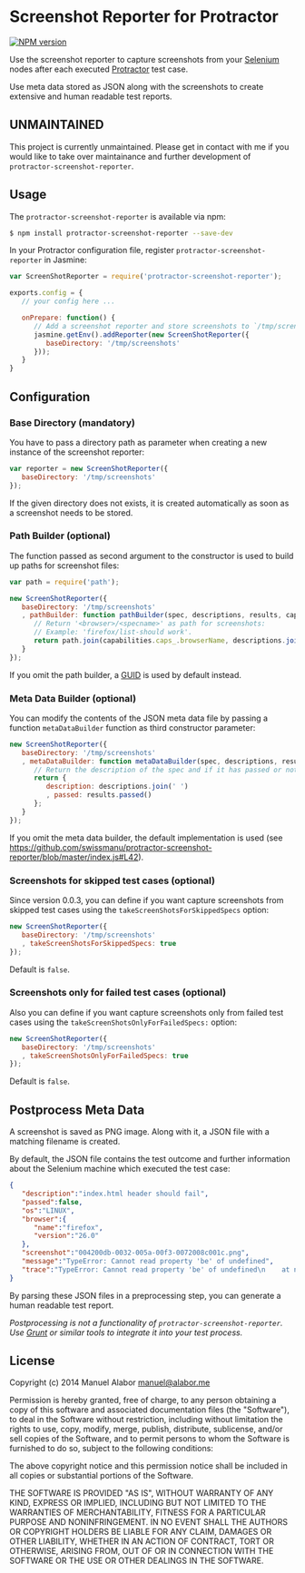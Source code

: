 # Screenshot Reporter for Protractor
[![NPM version](https://badge.fury.io/js/protractor-screenshot-reporter.png)](http://badge.fury.io/js/protractor-screenshot-reporter)

Use the screenshot reporter to capture screenshots from your [Selenium](http://docs.seleniumhq.org/) nodes after each executed [Protractor](https://github.com/angular/protractor) test case.

Use meta data stored as JSON along with the screenshots to create extensive and human readable test reports.

## UNMAINTAINED
This project is currently unmaintained. Please get in contact with me if you would like to take over maintainance and further development of `protractor-screenshot-reporter`.

## Usage
The `protractor-screenshot-reporter` is available via npm:

```bash
$ npm install protractor-screenshot-reporter --save-dev
```

In your Protractor configuration file, register `protractor-screenshot-reporter` in Jasmine:

```javascript
var ScreenShotReporter = require('protractor-screenshot-reporter');

exports.config = {
   // your config here ...

   onPrepare: function() {
      // Add a screenshot reporter and store screenshots to `/tmp/screnshots`:
      jasmine.getEnv().addReporter(new ScreenShotReporter({
         baseDirectory: '/tmp/screenshots'
      }));
   }
}
```

## Configuration
### Base Directory (mandatory)
You have to pass a directory path as parameter when creating a new instance of
the screenshot reporter:

```javascript
var reporter = new ScreenShotReporter({
   baseDirectory: '/tmp/screenshots'
});
```

If the given directory does not exists, it is created automatically as soon as a screenshot needs to be stored.

### Path Builder (optional)
The function passed as second argument to the constructor is used to build up paths for screenshot files:

```javascript
var path = require('path');

new ScreenShotReporter({
   baseDirectory: '/tmp/screenshots'
   , pathBuilder: function pathBuilder(spec, descriptions, results, capabilities) {
      // Return '<browser>/<specname>' as path for screenshots:
      // Example: 'firefox/list-should work'.
      return path.join(capabilities.caps_.browserName, descriptions.join('-'));
   }
});
```
If you omit the path builder, a [GUID](http://de.wikipedia.org/wiki/Globally_Unique_Identifier) is used by default instead.


### Meta Data Builder (optional)
You can modify the contents of the JSON meta data file by passing a function `metaDataBuilder` function as third constructor parameter:

```javascript
new ScreenShotReporter({
   baseDirectory: '/tmp/screenshots'
   , metaDataBuilder: function metaDataBuilder(spec, descriptions, results, capabilities) {
      // Return the description of the spec and if it has passed or not:
      return {
         description: descriptions.join(' ')
         , passed: results.passed()
      };
   }
});
```

If you omit the meta data builder, the default implementation is used (see https://github.com/swissmanu/protractor-screenshot-reporter/blob/master/index.js#L42).

### Screenshots for skipped test cases (optional)
Since version 0.0.3, you can define if you want capture screenshots from skipped test cases using the `takeScreenShotsForSkippedSpecs` option:

```javascript
new ScreenShotReporter({
   baseDirectory: '/tmp/screenshots'
   , takeScreenShotsForSkippedSpecs: true
});
```

Default is `false`.

### Screenshots only for failed test cases (optional)
Also you can define if you want capture screenshots only from failed test cases using the `takeScreenShotsOnlyForFailedSpecs:` option:

```javascript
new ScreenShotReporter({
   baseDirectory: '/tmp/screenshots'
   , takeScreenShotsOnlyForFailedSpecs: true
});
```

Default is `false`.

## Postprocess Meta Data
A screenshot is saved as PNG image. Along with it, a JSON file with a matching filename is created.

By default, the JSON file contains the test outcome and further information about the Selenium machine which executed the test case:

```json
{
   "description":"index.html header should fail",
   "passed":false,
   "os":"LINUX",
   "browser":{
      "name":"firefox",
      "version":"26.0"
   },
   "screenshot":"004200db-0032-005a-00f3-0072008c001c.png",
   "message":"TypeError: Cannot read property 'be' of undefined",
   "trace":"TypeError: Cannot read property 'be' of undefined\n    at null.<anonymous> etc."
}
```
By parsing these JSON files in a preprocessing step, you can generate a human readable test report.

*Postprocessing is not a functionality of `protractor-screenshot-reporter`. Use [Grunt](http://gruntjs.com) or similar tools to integrate it into your test process.*


## License
Copyright (c) 2014 Manuel Alabor <manuel@alabor.me>

Permission is hereby granted, free of charge, to any person obtaining a copy of this software and associated documentation files (the "Software"), to deal in the Software without restriction, including without limitation the rights to use, copy, modify, merge, publish, distribute, sublicense, and/or sell copies of the Software, and to permit persons to whom the Software is furnished to do so, subject to the following conditions:

The above copyright notice and this permission notice shall be included in all copies or substantial portions of the Software.

THE SOFTWARE IS PROVIDED "AS IS", WITHOUT WARRANTY OF ANY KIND, EXPRESS OR IMPLIED, INCLUDING BUT NOT LIMITED TO THE WARRANTIES OF MERCHANTABILITY, FITNESS FOR A PARTICULAR PURPOSE AND NONINFRINGEMENT. IN NO EVENT SHALL THE AUTHORS OR COPYRIGHT HOLDERS BE LIABLE FOR ANY CLAIM, DAMAGES OR OTHER LIABILITY, WHETHER IN AN ACTION OF CONTRACT, TORT OR OTHERWISE, ARISING FROM, OUT OF OR IN CONNECTION WITH THE SOFTWARE OR THE USE OR OTHER DEALINGS IN THE SOFTWARE.
